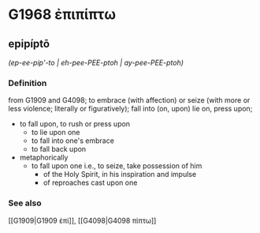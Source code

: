 # G1968 ἐπιπίπτω

## epipíptō

_(ep-ee-pip'-to | eh-pee-PEE-ptoh | ay-pee-PEE-ptoh)_

### Definition

from G1909 and G4098; to embrace (with affection) or seize (with more or less violence; literally or figuratively); fall into (on, upon) lie on, press upon; 

- to fall upon, to rush or press upon
  - to lie upon one
  - to fall into one's embrace
  - to fall back upon
- metaphorically
  - to fall upon one i.e., to seize, take possession of him
    - of the Holy Spirit, in his inspiration and impulse
    - of reproaches cast upon one

### See also

[[G1909|G1909 ἐπί]], [[G4098|G4098 πίπτω]]
